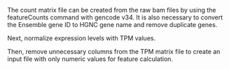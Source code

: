 The count matrix file can be created from the raw bam files by using the featureCounts command with gencode v34. It is also necessary to convert the Ensemble gene ID to HGNC gene name and remove duplicate genes.

Next, normalize expression levels with TPM values.

Then, remove unnecessary columns from the TPM matrix file to create an input file with only numeric values for feature calculation.
